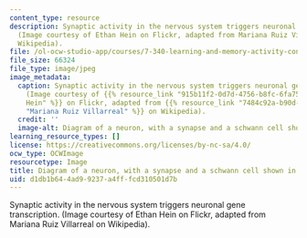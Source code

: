 ```yaml
---
content_type: resource
description: Synaptic activity in the nervous system triggers neuronal gene transcription.
  (Image courtesy of Ethan Hein on Flickr, adapted from Mariana Ruiz Villarreal on
  Wikipedia).
file: /ol-ocw-studio-app/courses/7-340-learning-and-memory-activity-controlled-gene-expression-in-the-nervous-system-fall-2009/d1db1b644ad99237a4fffcd310501d7b_7-340f09.jpg
file_size: 66324
file_type: image/jpeg
image_metadata:
  caption: Synaptic activity in the nervous system triggers neuronal gene transcription.
    (Image courtesy of {{% resource_link "915b11f2-0d7d-4756-b8fc-6fa75df3543a" "Ethan
    Hein" %}} on Flickr, adapted from {{% resource_link "7484c92a-b90d-469f-9cf6-c2cee0ea10a6"
    "Mariana Ruiz Villarreal" %}} on Wikipedia).
  credit: ''
  image-alt: Diagram of a neuron, with a synapse and a schwann cell shown in detail.
learning_resource_types: []
license: https://creativecommons.org/licenses/by-nc-sa/4.0/
ocw_type: OCWImage
resourcetype: Image
title: Diagram of a neuron, with a synapse and a schwann cell shown in detail
uid: d1db1b64-4ad9-9237-a4ff-fcd310501d7b
---
```

Synaptic activity in the nervous system triggers neuronal gene transcription. (Image courtesy of Ethan Hein on Flickr, adapted from Mariana Ruiz Villarreal on Wikipedia).